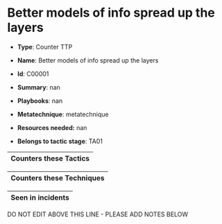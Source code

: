 # Better models of info spread up the layers

* **Type**: Counter TTP

* **Name**: Better models of info spread up the layers

* **Id**: C00001

* **Summary**: nan

* **Playbooks**: nan

* **Metatechnique**: metatechnique

* **Resources needed:** nan

* **Belongs to tactic stage**: TA01


| Counters these Tactics |
| ---------------------- |



| Counters these Techniques |
| ------------------------- |



| Seen in incidents |
| ----------------- |


DO NOT EDIT ABOVE THIS LINE - PLEASE ADD NOTES BELOW